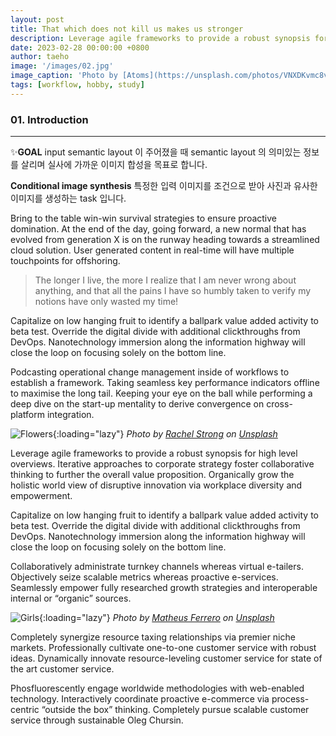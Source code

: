 ```yaml
---
layout: post
title: That which does not kill us makes us stronger
description: Leverage agile frameworks to provide a robust synopsis for high level overviews. Iterative approaches to corporate strategy foster collaborative thinking to further the overall value proposition.
date: 2023-02-28 00:00:00 +0800
author: taeho
image: '/images/02.jpg'
image_caption: 'Photo by [Atoms](https://unsplash.com/photos/VNXDKvmc8v4) on [Unsplash](https://unsplash.com/)'
tags: [workflow, hobby, study]
---
```


### 01. Introduction
******
✨**GOAL**
input semantic layout 이 주어졌을 때 semantic layout 의 의미있는 정보를 살리며 실사에 가까운 이미지 합성을 목표로 합니다.

**Conditional image synthesis**
특정한 입력 이미지를 조건으로 받아 사진과 유사한 이미지를 생성하는 task 입니다.


Bring to the table win-win survival strategies to ensure proactive domination. At the end of the day, going forward, a new normal that has evolved from generation X is on the runway heading towards a streamlined cloud solution. User generated content in real-time will have multiple touchpoints for offshoring.

> The longer I live, the more I realize that I am never wrong about anything, and that all the pains I have so humbly taken to verify my notions have only wasted my time!

Capitalize on low hanging fruit to identify a ballpark value added activity to beta test. Override the digital divide with additional clickthroughs from DevOps. Nanotechnology immersion along the information highway will close the loop on focusing solely on the bottom line.

Podcasting operational change management inside of workflows to establish a framework. Taking seamless key performance indicators offline to maximise the long tail. Keeping your eye on the ball while performing a deep dive on the start-up mentality to derive convergence on cross-platform integration.

![Flowers]({{site.baseurl}}/images/02-1.jpg){:loading="lazy"}
*Photo by [Rachel Strong](https://unsplash.com/photos/VhcxuEGNXo4) on [Unsplash](https://unsplash.com/)*

Leverage agile frameworks to provide a robust synopsis for high level overviews. Iterative approaches to corporate strategy foster collaborative thinking to further the overall value proposition. Organically grow the holistic world view of disruptive innovation via workplace diversity and empowerment.

Capitalize on low hanging fruit to identify a ballpark value added activity to beta test. Override the digital divide with additional clickthroughs from DevOps. Nanotechnology immersion along the information highway will close the loop on focusing solely on the bottom line.

Collaboratively administrate turnkey channels whereas virtual e-tailers. Objectively seize scalable metrics whereas proactive e-services. Seamlessly empower fully researched growth strategies and interoperable internal or “organic” sources.

![Girls]({{site.baseurl}}/images/02-2.jpg){:loading="lazy"}
*Photo by [Matheus Ferrero](https://unsplash.com/photos/LIaLQ2SIQuk) on [Unsplash](https://unsplash.com/)*

Completely synergize resource taxing relationships via premier niche markets. Professionally cultivate one-to-one customer service with robust ideas. Dynamically innovate resource-leveling customer service for state of the art customer service.

Phosfluorescently engage worldwide methodologies with web-enabled technology. Interactively coordinate proactive e-commerce via process-centric “outside the box” thinking. Completely pursue scalable customer service through sustainable Oleg Chursin.
